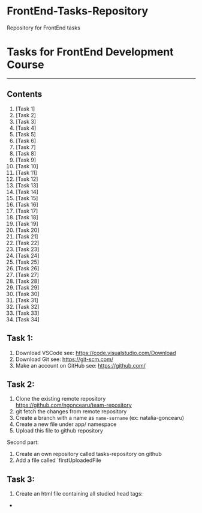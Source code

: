 # FrontEnd-Tasks-Repository
Repository for FrontEnd tasks

# Tasks for FrontEnd Development Course
***

## Contents
1. [Task 1]
2. [Task 2]
3. [Task 3]
4. [Task 4]
5. [Task 5]
6. [Task 6]
7. [Task 7]
8. [Task 8]
9. [Task 9]
10. [Task 10]
11. [Task 11]
12. [Task 12]
13. [Task 13]
14. [Task 14]
15. [Task 15]
16. [Task 16]
17. [Task 17]
18. [Task 18]
19. [Task 19]
20. [Task 20]
21. [Task 21]
22. [Task 22]
23. [Task 23]
24. [Task 24]
25. [Task 25]
26. [Task 26]
27. [Task 27]
28. [Task 28]
29. [Task 29]
30. [Task 30]
31. [Task 31]
32. [Task 32]
33. [Task 33]
34. [Task 34]


## Task 1:
1. Download VSCode                      see: https://code.visualstudio.com/Download
2. Download Git                         see: https://git-scm.com/
3. Make an account on GitHub            see: https://github.com/

## Task 2:
1. Clone the existing remote repository https://github.com/ngoncearu/team-repository
2. git fetch the changes from remote repository
3. Create a branch with a name as `name-surname` (ex: natalia-goncearu)
4. Create a new file under app/ namespace
5. Upload this file to github repository

Second part: 
1. Create an own repository called tasks-repository on github
2. Add a file called `firstUploadedFile

## Task 3:
1. Create an html file containing all studied head tags:
* <script>, <base>, <link>, <style>, <meta>, <title>. 
2. Push this file to your private github repository.

## Task 4:
1. Add to the existing html document containing <head></head> tag - the body tag. Insert into body:
- 3 blocks with colors as images - at your discretion. Next to each image put the color name. When I would move the mouse over the picture I wanna see some additional information about the color.
- add all headings ordered from the last important to the most important
one
- the document has to contains 5 comments.
2. To create an .html file containing following tags:
![elements](4.1.jpg)
3. Readme.md file with done execises.
  
## Task 5: 
1. Create a document.html file which should contains minimum all this elements:
![document](5.png)
2. create a file ordered.html. Set the title and a top level heading to Ordered List. Create an ordered list with 7 or more related items of your choosing. Put a second level heading above the list with text describing what types of items the list contains.
3. create a file unordered.html. Set the title and a top level heading to Unordered List. Create an unordered list with five or more related items of your choosing. Put a second level heading above the list with text describing what types of items the list contains.
4. Create a file description.html. Set the title and a top level heading to Description List. Create a descriptions list with descriptions of the following HTML terms:
1) HTML
2) HTML element
3) HTML tag
4) HTML attribute
5) HTML comment

Put a second level heading above the description list with HTML Terms as text.

## Task 6:
1. create a file table.html and set the title and a top level heading to Table I. Use what you've learned in this lesson to produce the following table(**) inside the new document:
![table](6.1.png)

2. Create a form with minimum fields those shown in the image.
- 3 fields should be required
- 1 field should be readonly with some default data
- add password field with minimum 8 characters
- all fields should have placeholder
- add reset button
- add file input which will accept only images
![form](6.2.png)
                                        
## Task 7: 
1. Create a new html file containing a table (at your discretion). Style the file with internal css style. You should use all type of selectors which you know.
2. Create a new html file containing a nested list. Create a new .css file calles listStyle.css. Add styles to the list and import it as external style css. example of styling: text-size, text-font, background-color, border, text-align, color…

## Task 8:
1. Create an ordered list with icons. In order to do it you should have:
- an ordered list
- with the pseudo elements studied replace `default` bullet with a content you choose (emoji, image, text, etc.)       
  example: https://unicode.org/emoji/charts/full-emoji-list.html

2. Create a form with: name, email, url, password, gender. When the input is active the border color should be red and while entering text should be pink. 

## Task 9:
1. Add a file with a table. The table should contains min 5 colors with 3 possibile shades of them. Style each cell with a shade with different colors unit. The first one - with the color name, second one - hex and third one rgb/rgba.
![table](9.1.png)
  
## Task 10:
1. Add a file called boxModel.html. The body should contains a box with:
  ● A 5px, black, dotted border. 
  ● A top margin of 20px. 
  ● A right margin of 1em. 
  ● A bottom margin of 40px. 
  ● A left margin of 2em. 
  ● Padding on all sides of 1em. 
  The body should contains another box styled as you want. Apply the box-sizing properties to both boxes and see the difference on them.

2. Add a new file where you will add at least 3 images. The content should be displayed as you want but you should use the model box components. 
  Add a border and try to use as many properties as you want. Add some background color around images and try to use as many background
  properties as you want.

## Task 11:
1. Add a new file. The file should contains 9 blocks. Each block should contains a quoate. Display in different ways each quote and style it. Examples:
![quotes](11.0.png)
            
## Task 12:
1. ![task1](12.1.png)
2. ![task2](12.2.png)

## Task 13:
1. Add a sidebar and main content floated next to each other with a cleared footer. Make sure the header contains logo and navigation. Let’s use here floats, display property with list and table options and add some content inside boxes. (a list, a table, etc.)
![display, float](13.0.png)

## Task 14:
1. Let’s create a new responsive layout page with flexbox.
![quotes](11.0.png)

## Task 15:
1. Create 9 different files with grid containers with the following layouts:
![grid](15.0.png)

## Task 16:
1. Create a simple calculator as on picture with HTML and CSS.
2. Add effects on hover when passing over the numbers.
![calculator](16.0.png)

## Task 17:
Let’s create our first js program. Let’s write ‘Hello, World!’ using:
![jsMethods](app/images/jsMethods.png)

## Task 18: 
1. Temperature converter:
● Store a celsius temperature into a variable.
● Convert it to fahrenheit and output "nn°C is nn°F".
● Now store a fahrenheit temperature into a variable.
● Convert it to celsius and output "nn°F is nn°C."
![TConverter](app/images/task18/tConverter.png)
2.
![variablesForMars](app/images/task18/variablesForMars.png)
1. Declare and assign a variable for each item in the list.
2. For each variable you declared use the typeof operator to print its type to the console, one item per line.
3. We need to determine how many days it will take to reach Mars.
a) Create and assign a miles to Mars variable. You can get the miles to Mars by multiplying the
distance to Mars in kilometers by the miles per kilometer.
b) Next, we need a variable to hold the hours it would take to get to Mars. To get the hours, you
need to divide the miles to Mars by the shuttle's speed.
c) Finally, declare a variable and assign it the value of days to Mars. In order to get the days it will
take to reach Mars, you need to divide the hours it will take to reach Mars by 24.
4. Using variables from above, print to the screen a sentence that says "_____ will take ___ days to reach Mars." Fill in the blanks with the shuttle name and the calculated time.

## Task 19:
1. Give the difference between a given number.
Write a JavaScript program to get the difference between a given number and 13, if the number is greater than 13 return double the absolute difference ((n - 13) *2)
2. Check two given integers, whether one is positive and another one is negative.
Write a JavaScript program to check from two given integers, whether one is positive and another one is negative. (primim 2 parametri și verificam daca cel puțin unul din parametri este negativ).
3. Calculate multiplication and division of two numbers.
Write a JavaScript program to calculate multiplication and division of two numbers (input from user).
![task19](app/images/task19/task19.png)
  
## Task 20:
1. Write a program to find the types of an angle. Types of angles:
• Acute angle: An angle between 0 and 90 degrees.
• Right angle: An 90 degree angle.
• Obtuse angle: An angle between 90 and 180 degrees.
• Straight angle: A 180 degree angle.

![angles](app/images/task20/angles.png)

2. Write a JavaScript function which accepts an argument and returns the type.
![primitive Type](app/images/task20/primitiveType.png)

3. Write a function which takes an argument. The argument should be a country abbreviation. Based on the abbreviation return the phone prefix! Should be minimum 10 countries.
https://www.nationsonline.org/oneworld/country_code_list.htm
  
Task-21_JavaScript_Arrays
## Task 21:
1. Write a simple JavaScript program which will receive as first parameter an array and as second parameter a separator and will return a string.
2. Write a JavaScript function that if will receive a number as argument will return the reverse of it. For example: 345 => 543 and if will receive as argument a string will 
  return this string with letters ordered by alphabetical order. Ex: ‘anb’ => ‘abn’

Task-22_JavaScript_Arrays_Continue
## Task 22:

1. Write a program which will receive as an argument an array of data containing also duplicated values and will return an array of uniques values. As result we should also show the most frequent item from initial array. (ex: [1, 4, 5, 1, 5, 1] => [1, 4, 5] ‘most frequent is 1’)
2. Write a program which will receive as argument an array of numbers and will return the minimum and the maximum numbers from it.
3. Write a program in which user will add value from input and they will create an array with entered values. On display click we should see every element position and value as in the image below: (you can enter any type of data, not just numbers)

![addDisplay](app/images/task22/addDisplay.png)

## Task 23:
1. Think of a way to introduce some events on your page on your own project.
2. Add a span to an HTML page and style it to appear like a button. Add a listener for click events to the button so that, when the button is clicked, an image of your choosing is displayed below the button. The image may be present in the mark-up before the button is clicked, but should be hidden from view. Add a second event handler to the image. When the image is clicked, hide the image again. Add a second button (also built from a span element) next to the first one. When this button is clicked, the event listener should completely remove the image from the page. Don’t forget to remove the event handler attached to the image.
3. Add an event listener for click events on an element of your choice. The event listener should maintain a count of the number of times the element is clicked. Log the count to the console each time it increments. *Add an event listener for keyboard events to the html element of a web page. When a specific combination of keys are pressed (for example, a, b,
c, d), display a specific message.
4. Create a form with five input fields and a submit button. Without using the required attribute, catch form submissions and reject them if each field has not been completed.

Task-24_JavaScript_Objects
## Task 24:
1. Create a simple "Car" object that has the following properties:
● make (e.g., "Toyota")
● model (e.g., "Camry")
● year (e.g., 2020)
● color (e.g., "red")
And the following methods:
● start: This method should simply console log "The car is starting" when called.
● drive: This method should console log "The car is driving" when called.
● stop: This method should console log "The car is stopped" when called.
● honk: This method should console log "Honk Honk!" when called
You can add more details to the object, like adding fuel consumption and speed or make the car object to be controlled by a driver object. You can also create multiple car object and see the result.

2.  Create an object to hold information on your favorite recipe. It should have properties for title (a string), servings (a number), and ingredients (an array of strings). On separate lines (one statement for each), show the recipe information so it looks like:
![ingredients](app/images/task24/ingredients.png)

3. Create an array of objects, where each object describes a book and has properties for the title (a string), author (a string), and alreadyRead (a boolean indicating if you read it yet). Iterate through the array of books. For each book, log the book title and book author like so: "The Hobbit by J.R.R. Tolkien". Now use an if/else statement to change the output depending on whether you read it yet or not. If you read it, log a string like 'You already read "The Hobbit" by J.R.R. Tolkien', and if not, log a string like 'You still need to read "The Lord of the Rings" by J.R.R. Tolkien.'

Task-25_JavaScript_Objects_Methods
## Task 25:

1. Create a "Book" object that has the following properties:
● title (e.g., "Harry Potter and the Sorcerer's Stone")
● author (e.g., "J.K. Rowling")
● pages (e.g., 300)
● currentPage (e.g., 1)
And the following methods:
● read: This method should take in a number as an argument, and it should increment
the currentPage property by that number. It should also console log the message
"Reading [x] pages" where x is the number of pages read.
● checkPage: This method should console log the current page number
● checkPercentage: This method should console log the percentage of pages read.
● isRead: a method that return true or false if the book is read or not.

2. Create an object called "rectangle" that has the following properties:
● width
● height
And the following getters and setters:
● perimeter: This getter should return the perimeter of the rectangle (width +
height) * 2
● area: This getter should return the area of the rectangle (width * height)
● width: This setter should set the width of the rectangle and should not allow
negative values.
● height: This setter should set the height of the rectangle and should not allow
negative values.

3.
![programming](app/images/task25/programming.png)
![tasks](app/images/task25/tasks.png)

